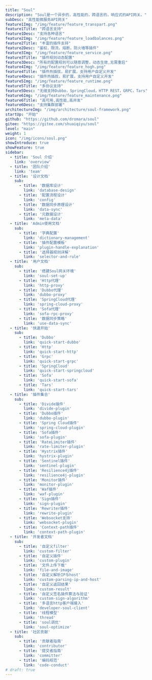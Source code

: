 ```yaml
---
title: "Soul"
description: "Soul是一个异步的，高性能的，跨语言的，响应式的API网关。"
subDesc: "高性能微服务API网关"
feature1Img: "/img/feature/feature_transpart.png"
feature1Title: "跨语言支持"
feature1Desc: "支持各种语言"
feature2Img: "/img/feature/feature_loadbalances.png"
feature2Title: "丰富的插件支持"
feature2Desc: "鉴权，限流，熔断，防火墙等插件"
feature3Img: "/img/feature/feature_service.png"
feature3Title: "插件规则动态配置"
feature3Desc: "所有的配置规则可以随意调整，动态生效,无需重启"
feature4Img: "/img/feature/feature_hogh.png"
feature4Title: "插件热插拔，易扩展，支持用户自定义开发"
feature4Desc: "插件热插拔，易扩展，支持用户自定义开发"
feature5Img: "/img/feature/feature_runtime.png"
feature5Title: "多协议支持"
feature5Desc: "无缝支持Dubbo，SpringCloud，HTTP REST，GRPC，Tars"
feature6Img: "/img/feature/feature_maintenance.png"
feature6Title: "高可用,高性能,高并发"
feature6Desc: "支持集群部署"
architectureImg: "/img/architecture/soul-framework.png"
startUp: "开始"
github: "https://github.com/dromara/soul"
gitee: "https://gitee.com/shuaiqiyu/soul"
level: "main"
weight: 1
icon: "/img/icons/soul.png"
showIntroduce: true
showFeature: true
sidebar:
  - title: 'Soul 介绍'  	
    link: 'overview'
  - title: '团队介绍'  	
    link: 'team'
  - title: '设计文档'  	
    sub:
      - title: '数据库设计'  	
        link: 'database-design'
      - title: '配置流程设计'  	
        link: 'config'
      - title: '数据同步原理设计'  	
        link: 'data-sync'
      - title: '元数据设计'  	
        link: 'meta-data'
  - title: 'Admin使用文档'  	
    sub:
      - title: '字典配置'  	
        link: 'dictionary-management'
      - title: '插件配置模板'  	
        link: 'plugin-handle-explanation'
      - title: '选择器规则详解'  	
        link: 'selector-and-rule'
  - title: '用户文档'  	
    sub:
      - title: '搭建Soul网关环境'  	
        link: 'soul-set-up'
      - title: 'Http代理'  	
        link: 'http-proxy'
      - title: 'Dubbo代理'  	
        link: 'dubbo-proxy'
      - title: 'SpringCloud代理'  	
        link: 'spring-cloud-proxy'
      - title: 'Sofa代理'  	
        link: 'sofa-rpc-proxy' 
      - title: '数据同步策略'  	
        link: 'use-data-sync'
  - title: '快速开始'  	
    sub:
      - title: 'Dubbo'  	
        link: 'quick-start-dubbo'
      - title: 'Http'  	
        link: 'quick-start-http'
      - title: 'Grpc'  	
        link: 'quick-start-grpc'
      - title: 'SpringCloud'  	
        link: 'quick-start-springcloud'
      - title: 'Sofa'  	
        link: 'quick-start-sofa' 
      - title: 'Tars'  	
        link: 'quick-start-tars'
  - title: '插件集合'  	
    sub:
      - title: 'Divide插件'  	
        link: 'divide-plugin'
      - title: 'Dubbo插件'  	
        link: 'dubbo-plugin'
      - title: 'Spring Cloud插件'  	
        link: 'spring-cloud-plugin'
      - title: 'Sofa插件'  	
        link: 'sofa-plugin'
      - title: 'RateLimiter插件'  	
        link: 'rate-limiter-plugin'
      - title: 'Hystrix插件'  	
        link: 'hystrix-plugin'
      - title: 'Sentinel插件'  	
        link: 'sentinel-plugin'
      - title: 'Resilience4j插件'  	
        link: 'resilience4j-plugin'
      - title: 'Monitor插件'  	
        link: 'monitor-plugin'
      - title: 'Waf插件'  	
        link: 'waf-plugin'
      - title: 'Sign插件'  	
        link: 'sign-plugin'
      - title: 'Rewriter插件'  	
        link: 'rewrite-plugin'
      - title: 'Websocket支持'  	
        link: 'websocket-plugin'
      - title: 'Context-path插件'  	
        link: 'context-path-plugin'
  - title: '开发者文档'  	
    sub:
      - title: '自定义filter'  	
        link: 'custom-filter'
      - title: '自定义插件'  	
        link: 'custom-plugin'
      - title: '文件上传下载'  	
        link: 'file-and-image'
      - title: '自定义解析IP与host'  	
        link: 'custom-parsing-ip-and-host'
      - title: '自定义返回结果'  	
        link: 'custom-result'
      - title: '自定义签名插件算法与验证'  	
        link: 'custom-sign-algorithm'
      - title: '多语言http客户端接入'  	
        link: 'developer-soul-client'
      - title: '线程模型'  	
        link: 'thread'
      - title: 'soul调优'  	
        link: 'soul-optimize'
  - title: '社区贡献'  	
    sub:
      - title: '贡献者指南'  	
        link: 'contributor'
      - title: '提交者指南'  	
        link: 'committer'
      - title: '编码规范'  	
        link: 'code-conduct'
# draft: true
---
```


